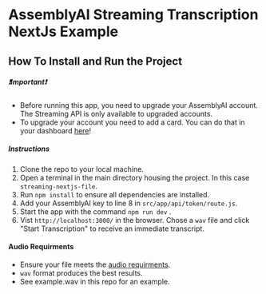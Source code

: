 # AssemblyAI Streaming Transcription NextJs Example

## How To Install and Run the Project

##### ❗Important❗

- Before running this app, you need to upgrade your AssemblyAI account. The Streaming API is only available to upgraded accounts.
- To upgrade your account you need to add a card. You can do that in your dashboard [here](https://app.assemblyai.com/)!

##### Instructions

1. Clone the repo to your local machine.
2. Open a terminal in the main directory housing the project. In this case `streaming-nextjs-file`.
3. Run `npm install` to ensure all dependencies are installed.
4. Add your AssemblyAI key to line 8 in `src/app/api/token/route.js`.
5. Start the app with the command `npm run dev` .
6. Vist `http://localhost:3000/` in the browser. Chose a `wav` file and click "Start Transcription" to receive an immediate transcript.

#### Audio Requirments 
- Ensure your file meets the [audio requirments](https://www.assemblyai.com/docs/speech-to-text/streaming#audio-requirements).
- `wav` format produces the best results.
- See example.wav in this repo for an example.

